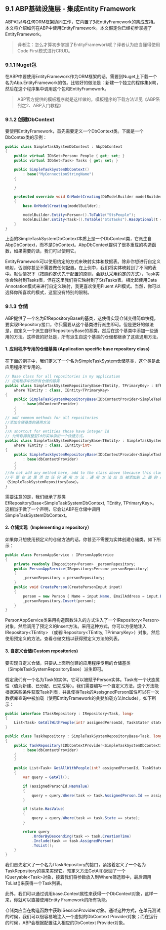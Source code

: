 ## 9.1 ABP基础设施层 - 集成Entity Framework

ABP可以与任何ORM框架协同工作，它内置了对EntityFramework的集成支持。本文将介绍如何在ABP中使用EntityFramework。本文假定你已经初步掌握了EntityFramework。

> 	译者注：怎么才算初步掌握了EntityFramework呢？译者认为应当懂得使用Code First模式进行CRUD。

### 9.1.1 Nuget包

在ABP中要使用EntityFramework作为ORM框架的话，需要到Nuget上下载一个名为Abp.EntityFramework的包。比较好的做法是：新建一个独立的程序集(dll)，然后在这个程序集中调用这个包和EntityFramework。


>ABP官方提供的模板程序就是这样做的。模板程序的下载方法详见《ABP系列之2、ABP入门教程》

### 9.1.2 创建DbContext

要使用EntityFramework，首先需要定义一个DbContext类。下面是一个DbContex类的示例：

```csharp
public class SimpleTaskSystemDbContext : AbpDbContext
{
    public virtual IDbSet<Person> People { get; set; }
    public virtual IDbSet<Task> Tasks { get; set; }

    public SimpleTaskSystemDbContext()
        : base("MyConnectionStringName")
    {
        
    }

    protected override void OnModelCreating(DbModelBuilder modelBuilder)
    {
        base.OnModelCreating(modelBuilder);

        modelBuilder.Entity<Person>().ToTable("StsPeople");
        modelBuilder.Entity<Task>().ToTable("StsTasks").HasOptional(t => t.AssignedPerson);
    }
}
```

上面的SimpleTaskSystemDbContext本质上是一个DbContext类，它派生自AbpDbContext，而不是DbContext。AbpDbContext提供了很多重载的构造函数，如果需要的话，我们可以使用它。

EntityFramework可以使用约定的方式来映射实体和数据表。除非你想进行自定义映射，否则你甚至不需要做任何配置。在上例中，我们将实体映射到了不同的表中。默认情况下（按照约定优先于配置的原则，会默认采用约定的方式），Task实体会映射到Tasks表，但在这里我们将它映射到了StsTasks表。相比起使用Data Annotation模式来进行自定义映射，我更喜欢使用Fluent API模式。当然，你可以选择你所喜欢的模式，这里没有特别的限制。

### 9.1.3 仓储

ABP提供了一个名为EfRepositoryBase的基类，这使得实现仓储变得简单快捷。要实现IRepository接口，你只需要从这个基类进行派生即可。但是更好的做法是，自定义一个派生自EfRepositoryBase的基类，然后在这个基类中添加一些通用的方法。这样做的好处是，所有派生自这个基类的仓储都继承了这些通用方法。

#### 1. 应用程序专用的仓储基类 (Application specific base repository class)

在下面的例子中，我们定义了一个名为SimpleTaskSystem仓储基类，这个类是此应用程序所专用的。

```csharp
// Base class for all repositories in my application
// 应用程序中的所有仓储的基类
public class SimpleTaskSystemRepositoryBase<TEntity, TPrimaryKey> : EfRepositoryBase<SimpleTaskSystemDbContext, TEntity, TPrimaryKey>
    where TEntity : class, IEntity<TPrimaryKey>
{
    public SimpleTaskSystemRepositoryBase(IDbContextProvider<SimpleTaskSystemDbContext> dbContextProvider)
        : base(dbContextProvider)
    {
    }
// add common methods for all repositories
//添加仓储基类的通用方法
}
//A shortcut for entities those have integer Id
// 为所有拥有整型Id的实体添加一个快捷方式。
public class SimpleTaskSystemRepositoryBase<TEntity> : SimpleTaskSystemRepositoryBase<TEntity, int>
    where TEntity : class, IEntity<int>
{
    public SimpleTaskSystemRepositoryBase(IDbContextProvider<SimpleTaskSystemDbContext> dbContextProvider)
        : base(dbContextProvider)
    {
    }
//do not add any method here, add to the class above (because this class inherits it)
//不 要 在 这 里 添 加 任 何 通 用 方 法 ，通 用 方 法 应 当 被添加到 上 面 的 基 类 中（MyRepositoryBase<TEntity, TPrimaryKey>）
（SimpleTaskSystemRepositoryBase）。
}
```

需要注意的是，我们继承了基类EfRepositoryBase\<SimpleTaskSystemDbContext, TEntity, TPrimaryKey\>。这相当于做了一个声明，它会让ABP在仓储中调用SimpleTaskSystemDbContext。

#### 2. 仓储实现（Implementing a repository）

如果你只想使用预定义的仓储方法的话，你甚至不需要为实体创建仓储类。如下所示：

```csharp
public class PersonAppService : IPersonAppService
{
    private readonly IRepository<Person> _personRepository;
    public PersonAppService(IRepository<Person> personRepository)
    {
        _personRepository = personRepository;
    }
    public void CreatePerson(CreatePersonInput input)
    {        
        person = new Person { Name = input.Name, EmailAddress = input.EmailAddress };        
        _personRepository.Insert(person);
    }
}
```

PersonAppService类采用构造函数注入的方式注入了一个IRepository\<Person\>对象，然后调用了预定义的Insert方法。采用这种方式，你可以方便地注入IRepository\<TEntity\> （或者IRepository\<TEntity, TPrimaryKey\>）对象，然后使用预定义的方法。查看仓储文档以获得预定义方法的列表。

#### 3. 自定义仓储(Custom repositories)

要实现自定义仓储，只要从上面所创建的应用程序专用的仓储基类（SimpleTaskSystemRepositoryBase）派生即可。

假定我们有一个名为Task的实体，它可以被赋予Person实体。Task有一个状态属性（值为新建、已分配、已完成等）。我们需要编写一个自定义方法，这个方法能根据某些条件获取Task列表，并且使得Task的AssisgnedPerson属性可以在一次数据库查询中被加载（使用EntityFramework的贪婪加载方法Include）。如下所示：

``` csharp
public interface ITaskRepository : IRepository<Task, long>
{
    List<Task> GetAllWithPeople(int? assignedPersonId, TaskState? state);
}

public class TaskRepository : SimpleTaskSystemRepositoryBase<Task, long>, ITaskRepository
{
    public TaskRepository(IDbContextProvider<SimpleTaskSystemDbContext> dbContextProvider)
        : base(dbContextProvider)
    {
    }

    public List<Task> GetAllWithPeople(int? assignedPersonId, TaskState? state)
    {
        var query = GetAll();

        if (assignedPersonId.HasValue)
        {
            query = query.Where(task => task.AssignedPerson.Id == assignedPersonId.Value);
        }

        if (state.HasValue)
        {
            query = query.Where(task => task.State == state);
        }

        return query
            .OrderByDescending(task => task.CreationTime)
            .Include(task => task.AssignedPerson)
            .ToList();
    }
}
```

我们首先定义了一个名为ITaskRepository的接口，紧接着定义了一个名为TaskRepository的类来实现它。预定义方法GetAll()返回了一个IQueryable\<Task\>对象，接着我们将参数放入到Where筛选器中，最后调用ToList()来获得一个Task列表。

此外，我们可以通过调用base.Context属性来获得一个DbContext对象，这样一来，你就可以直接使用Entity Framework的所有功能。

仓储类应当在构造函数中获取ISessionProvider对象。通过这种方式，在单元测试的时候，我们可以很容易地注入一个虚拟的DbContext Provider对象；而在运行的时候，ABP会根据配置注入相应的DbContext Provider对象。


